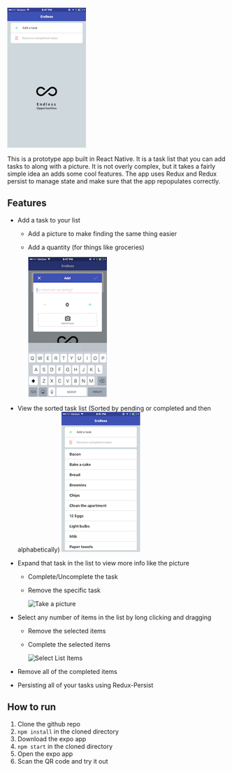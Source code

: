![Empty List](./demoPics/home.png)

This is a prototype app built in React Native.  It is a task list that you can add tasks to along with a picture.  It is not overly complex, but it takes a fairly simple idea an adds some cool features. The app uses Redux and Redux persist to manage state and make sure that the app repopulates correctly.

## Features
* Add a task to your list 
  * Add a picture to make finding the same thing easier
  * Add a quantity (for things like groceries)

    ![Add a task](./demoPics/addTask.png)


* View the sorted task list (Sorted by pending or completed and then alphabetically)
    ![Full List](./demoPics/fullList.png)


* Expand that task in the list to view more info like the picture
  * Complete/Uncomplete the task
  * Remove the specific task
    
    ![Take a picture](https://media.giphy.com/media/l378gN12kB23ZJBmg/giphy.gif)


* Select any number of items in the list by long clicking and dragging
  * Remove the selected items
  * Complete the selected items

    ![Select List Items](https://media.giphy.com/media/xT9Igne0wmEd2zByPm/giphy.gif)


* Remove all of the completed items
* Persisting all of your tasks using Redux-Persist

## How to run

1. Clone the github repo
2. `npm install` in the cloned directory
3. Download the expo app
4. `npm start` in the cloned directory
5. Open the expo app
6. Scan the QR code and try it out